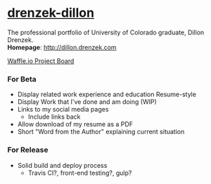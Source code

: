 # [drenzek-dillon](http://dillon.drenzek.com)
The professional portfolio of University of Colorado graduate, Dillon Drenzek. <br>
**Homepage**: http://dillon.drenzek.com

[Waffle.io Project Board](https://waffle.io/dillondrenzek/dillon-drenzek-com)



### For Beta
- Display related work experience and education Resume-style
- Display Work that I've done and am doing (WIP)
- Links to my social media pages
  - Include links back
- Allow download of my resume as a PDF
- Short "Word from the Author" explaining current situation

### For Release
- Solid build and deploy process
  - Travis CI?, front-end testing?, gulp?
